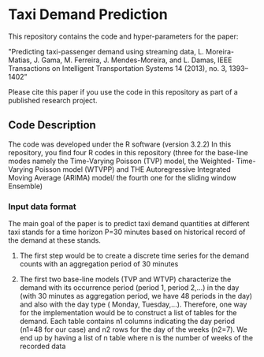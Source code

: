 # Taxi Demand Prediction
This repository contains the code and hyper-parameters for the paper:

"Predicting taxi-passenger demand using streaming data, L. Moreira-Matias, J. Gama, M. Ferreira, J. Mendes-Moreira, and L. Damas, IEEE Transactions on Intelligent Transportation Systems 14 (2013), no. 3, 1393–1402”

Please cite this paper if you use the code in this repository as part of a published research project.

## Code Description
The code was developed under the R software (version 3.2.2)
In this repository, you find four R codes in this repository (three for the base-line modes namely the Time-Varying Poisson (TVP) model, the Weighted- Time-Varying Poisson model (WTVPP) and THE Autoregressive Integrated Moving Average (ARIMA) model/ the fourth one for the sliding window Ensemble)

### Input data format
The main goal of the paper is to predict taxi demand quantities at different taxi stands for a time horizon P=30 minutes based on historical record of the demand at these stands.

1.	The first step would be to create a discrete time series for the demand counts with an aggregation period of 30 minutes

2.	The first two base-line models (TVP and WTVP) characterize the demand with its occurrence period (period 1, period 2,…) in the day (with 30 minutes as aggregation period, we have 48 periods in the day) and also  with the day type ( Monday, Tuesday,…). Therefore, one way for the implementation would be to construct a list of tables for the demand. Each table contains n1 columns indicating the day period (n1=48 for our case) and n2 rows for the day of the weeks (n2=7). We end up by having  a list of n table  where n is the number of weeks of  the recorded data 
